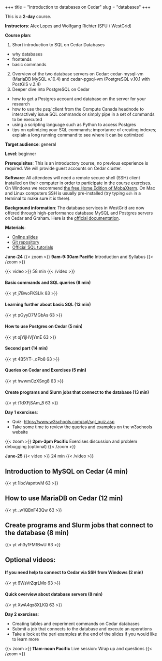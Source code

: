 +++
title = "Introduction to databases on Cedar"
slug = "databases"
+++

This is a **2-day** course.

**Instructors**: Alex Lopes and Wolfgang Richter (SFU / WestGrid)

**Course plan**:

1. Short introduction to SQL on Cedar Databases
  - why databases
  - frontends
  - basic commands
2. Overview of the two database servers on Cedar: cedar-mysql-vm (MariaDB MySQL v.10.4) and
   cedar-pgsql-vm (PostgreSQL v.10.1 with PostGIS v.2.4)
1. Deeper dive into PostgreSQL on Cedar
  - how to get a Postgres account and database on the server for your research
  - how to use the _psql_ client from the Compute Canada headnode to interactively issue SQL commands or
    simply pipe in a set of commands to be executed
  - using a scripting language such as Python to access Postgres
  - tips on optimizing your SQL commands; importance of creating indexes; explain a long running command
    to see where it can be optimized

**Target audience**: general

**Level**: beginner

**Prerequisites**: This is an introductory course, no previous experience is required. We will provide
guest accounts on Cedar cluster.

**Software**: All attendees will need a remote secure shell (SSH) client installed on their computer in
order to participate in the course exercises. On Windows we recommend
[the free Home Edition of MobaXterm](https://mobaxterm.mobatek.net/download.html). On Mac and Linux
computers SSH is usually pre-installed (try typing `ssh` in a terminal to make sure it is there).

**Background information**: The database services in WestGrid are now offered through high-performance
database MySQL and Postgres servers on Cedar and Graham. Here is the
<a href="https://docs.computecanada.ca/wiki/Database_servers" target="_blank">official documentation</a>.

<!-- Alex is planning to pre-record most of the material and have live sessions only to address questions
and kickstart the course. -->
<!-- Alex should have videos ready by June-12 ("end of that week") -->

**Materials**:

<!-- the slides: https://sfuca0-my.sharepoint.com/:p:/g/personal/alopes_sfu_ca/EXX4iZHDYiFKq6VNLMhv12sBbiLa913P2zh0PqNMPeFltQ?e=Shvbm0 -->

- [Online slides](https://docs.google.com/presentation/d/1hRX7wViDG-PgXrn3vq-GQ_NH1TlWEo0QAHLGKJnZ-tg)
- [Git repository](https://gitlab.rcg.sfu.ca/alopes/db_workshop.git)
- [Official SQL tutorials](https://www.w3schools.com/sql)

**June-24**
{{< zoom >}}
<b>9am-9:30am Pacific</b> Introduction and Syllabus
{{< /zoom >}}

{{< video >}}
58 min
{{< /video >}}<br>

#### Basic commands and SQL queries (8 min)
{{< yt j7BwoFKSLlk 63 >}}

#### Learning further about basic SQL (13 min)
{{< yt pGyyD7MGbAs 63 >}}

#### How to use Postgres on Cedar (5 min)
{{< yt ojYijHVjYmE 63 >}}

#### Second part (14 min)
{{< yt 4B5YT-_dPb8 63 >}}

#### Queries on Cedar and Exercises (5 min)
{{< yt hwwmCzXSng8 63 >}}

#### Create programs and Slurm jobs that connect to the database (13 min)
{{< yt tTdXFjSAm_8 63 >}}

**Day 1 exercises**:
- Quiz: https://www.w3schools.com/sql/sql_quiz.asp
- Take some time to review the queries and examples on the w3schools website

{{< zoom >}}
<b>2pm-3pm Pacific</b> Exercises discussion and problem debugging (optional)
{{< /zoom >}}

**June-25**
{{< video >}}
24 min
{{< /video >}}<br>

## Introduction to MySQL on Cedar (4 min)
{{< yt 1ibcVapntwM 63 >}}

## How to use MariaDB on Cedar (12 min)
{{< yt _w1QBnF43Qw 63 >}}

## Create programs and Slurm jobs that connect to the database (8 min)
{{< yt vh3y1FMfBwU 63 >}}

## Optional videos:

#### If you need help to connect to Cedar via SSH from Windows (2 min)
{{< yt 6WsVrZqrLMo 63 >}}

#### Quick overview about database servers (8 min)
{{< yt XwA4qx8XLKQ 63 >}}

**Day 2 exercises**:
- Creating tables and experiment commands on Cedar databases
- Submit a job that connects to the database and execute an operations
- Take a look at the perl examples at the end of the slides if you would like to learn more

{{< zoom >}}
<b>11am-noon Pacific</b> Live session: Wrap up and questions
{{< /zoom >}}

<!-- Live session: 30-40 min presentation blocks. -->

<!-- Alex's notes https://docs.google.com/document/d/1FpejD2P_UQmIFYL0F9UKyF_KH9HU98GIUtGR3xvG8eM -->

<!-- the division between Day 1 and 2 is not really required -->
<!-- all videos https://drive.google.com/drive/folders/1X0WK355vMY4WLc-u3O5H0YpDHevb236q?usp=sharing -->
<!-- the guide: https://sfuca0-my.sharepoint.com/:w:/g/personal/alopes_sfu_ca/Ed-KJQaODCJHmkRLsWUMUYoBPbJXywzoYTa0FndXfghhkQ?e=K3bcBk -->

